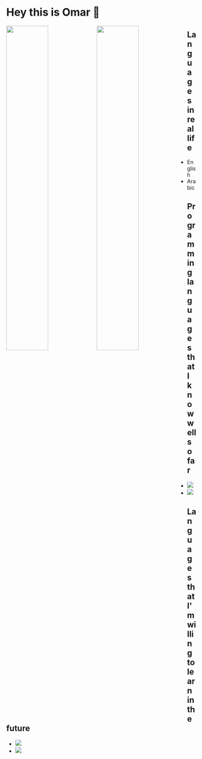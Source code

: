 # Hey this is Omar 👋

<img align="left" width="47%" src="https://github-readme-stats.vercel.app/api?username=jamlee977&show_icons=true&theme=radical" />

<img align="left" width="47%" src="https://github-readme-stats.vercel.app/api/top-langs/?username=jamlee977&layout=compact" />

##  Languages in real life
* English
* Arabic

## Programming languages that I know well so far

* <img src="https://img.shields.io/badge/c++-%2300599C.svg?style=for-the-badge&logo=c%2B%2B&logoColor=white" />
* <img src="https://img.shields.io/badge/node.js-6DA55F?style=for-the-badge&logo=node.js&logoColor=white" />

## Languages that I'm willing to learn in the future

* <img src="https://img.shields.io/badge/node.js-6DA55F?style=for-the-badge&logo=node.js&logoColor=white" />
* <img src="https://img.shields.io/badge/python-3670A0?style=for-the-badge&logo=python&logoColor=ffdd54" />
